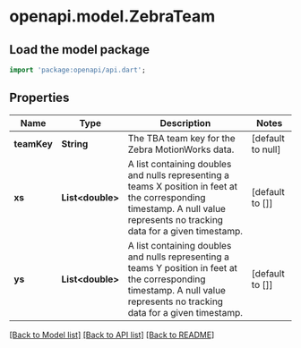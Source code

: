 # openapi.model.ZebraTeam

## Load the model package
```dart
import 'package:openapi/api.dart';
```

## Properties
Name | Type | Description | Notes
------------ | ------------- | ------------- | -------------
**teamKey** | **String** | The TBA team key for the Zebra MotionWorks data. | [default to null]
**xs** | **List&lt;double&gt;** | A list containing doubles and nulls representing a teams X position in feet at the corresponding timestamp. A null value represents no tracking data for a given timestamp. | [default to []]
**ys** | **List&lt;double&gt;** | A list containing doubles and nulls representing a teams Y position in feet at the corresponding timestamp. A null value represents no tracking data for a given timestamp. | [default to []]

[[Back to Model list]](../README.md#documentation-for-models) [[Back to API list]](../README.md#documentation-for-api-endpoints) [[Back to README]](../README.md)


